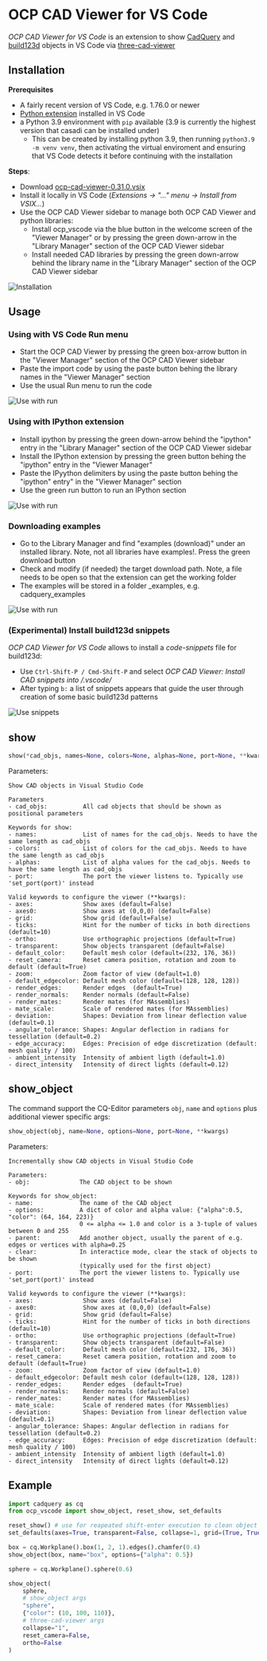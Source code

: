 # OCP CAD Viewer for VS Code

_OCP CAD Viewer for VS Code_ is an extension to show [CadQuery](https://github.com/cadquery/cadquery) and [build123d](https://github.com/gumyr/build123d) objects in VS Code via [three-cad-viewer](https://github.com/bernhard-42/three-cad-viewer)

## Installation

**Prerequisites**

-   A fairly recent version of VS Code, e.g. 1.76.0 or newer
-   [Python extension](https://marketplace.visualstudio.com/items?itemName=ms-python.python) installed in VS Code
-   a Python 3.9 environment with `pip` available (3.9 is currently the highest version that casadi can be installed under)
    - This can be created by installing python 3.9, then running `python3.9 -m venv venv`, then activating the virtual enviroment and ensuring that VS Code detects it before continuing with the installation

**Steps**:

-   Download [ocp-cad-viewer-0.31.0.vsix](https://github.com/bernhard-42/vscode-ocp-cad-viewer/releases/download/v0.31.0/ocp-cad-viewer-0.31.0.vsix)
-   Install it locally in VS Code (_Extensions -> "..." menu -> Install from VSIX..._)
-   Use the OCP CAD Viewer sidebar to manage both OCP CAD Viewer and python libraries:
    -   Install ocp_vscode via the blue button in the welcome screen of the "Viewer Manager" or by pressing the green down-arrow in the "Library Manager" section of the OCP CAD Viewer sidebar
    -   Install needed CAD libraries by pressing the green down-arrow behind the library name in the "Library Manager" section of the OCP CAD Viewer sidebar

![Installation](screenshots/ocp_vscode-install.gif)

## Usage

### Using with VS Code Run menu

-   Start the OCP CAD Viewer by pressing the green box-arrow button in the "Viewer Manager" section of the OCP CAD Viewer sidebar
-   Paste the import code by using the paste button behing the library names in the "Viewer Manager" section
-   Use the usual Run menu to run the code

![Use with run](screenshots/ocp_vscode-work.gif)

### Using with IPython extension

-   Install ipython by pressing the green down-arrow behind the "ipython" entry in the "Library Manager" section of the OCP CAD Viewer sidebar
-   Install the IPython extension by pressing the green button behing the "ipython" entry in the "Viewer Manager"
-   Paste the IPyython delimiters by using the paste button behing the "ipython" entry" in the "Viewer Manager" section
-   Use the green run button to run an IPython section

![Use with run](screenshots/ocp_vscode-ipython.gif)

### Downloading examples

-   Go to the Library Manager and find "examples (download)" under an installed library. Note, not all libraries have examples!. Press the green download button
-   Check and modify (if needed) the target download path. Note, a file needs to be open so that the extension can get the working folder
-   The examples will be stored in a folder <library>\_examples, e.g. cadquery_examples

![Use with run](screenshots/ocp_vscode-examples.gif)

### (Experimental) Install build123d snippets

_OCP CAD Viewer for VS Code_ allows to install a _code-snippets_ file for build123d:

-   Use `Ctrl-Shift-P / Cmd-Shift-P` and select _OCP CAD Viewer: Install CAD snippets into <project>/.vscode/_
-   After typing `b:` a list of snippets appears that guide the user through creation of some basic build123d patterns

![Use snippets](screenshots/ocp_vscode-snippets.gif)

## show

```python
show(*cad_objs, names=None, colors=None, alphas=None, port=None, **kwargs):
```

Parameters:

```text
Show CAD objects in Visual Studio Code

Parameters
- cad_objs:          All cad objects that should be shown as positional parameters

Keywords for show:
- names:             List of names for the cad_objs. Needs to have the same length as cad_objs
- colors:            List of colors for the cad_objs. Needs to have the same length as cad_objs
- alphas:            List of alpha values for the cad_objs. Needs to have the same length as cad_objs
- port:              The port the viewer listens to. Typically use 'set_port(port)' instead

Valid keywords to configure the viewer (**kwargs):
- axes:              Show axes (default=False)
- axes0:             Show axes at (0,0,0) (default=False)
- grid:              Show grid (default=False)
- ticks:             Hint for the number of ticks in both directions (default=10)
- ortho:             Use orthographic projections (default=True)
- transparent:       Show objects transparent (default=False)
- default_color:     Default mesh color (default=(232, 176, 36))
- reset_camera:      Reset camera position, rotation and zoom to default (default=True)
- zoom:              Zoom factor of view (default=1.0)
- default_edgecolor: Default mesh color (default=(128, 128, 128))
- render_edges:      Render edges  (default=True)
- render_normals:    Render normals (default=False)
- render_mates:      Render mates (for MAssemblies)
- mate_scale:        Scale of rendered mates (for MAssemblies)
- deviation:         Shapes: Deviation from linear deflection value (default=0.1)
- angular_tolerance: Shapes: Angular deflection in radians for tessellation (default=0.2)
- edge_accuracy:     Edges: Precision of edge discretization (default: mesh quality / 100)
- ambient_intensity  Intensity of ambient ligth (default=1.0)
- direct_intensity   Intensity of direct lights (default=0.12)
```

## show_object

The command support the CQ-Editor parameters `obj`, `name` and `options` plus additional viewer specific args:

```python
show_object(obj, name=None, options=None, port=None, **kwargs)
```

Parameters:

```text
Incrementally show CAD objects in Visual Studio Code

Parameters:
- obj:              The CAD object to be shown

Keywords for show_object:
- name:             The name of the CAD object
- options:          A dict of color and alpha value: {"alpha":0.5, "color": (64, 164, 223)}
                    0 <= alpha <= 1.0 and color is a 3-tuple of values between 0 and 255
- parent:           Add another object, usually the parent of e.g. edges or vertices with alpha=0.25
- clear:            In interactice mode, clear the stack of objects to be shown
                    (typically used for the first object)
- port:             The port the viewer listens to. Typically use 'set_port(port)' instead

Valid keywords to configure the viewer (**kwargs):
- axes:              Show axes (default=False)
- axes0:             Show axes at (0,0,0) (default=False)
- grid:              Show grid (default=False)
- ticks:             Hint for the number of ticks in both directions (default=10)
- ortho:             Use orthographic projections (default=True)
- transparent:       Show objects transparent (default=False)
- default_color:     Default mesh color (default=(232, 176, 36))
- reset_camera:      Reset camera position, rotation and zoom to default (default=True)
- zoom:              Zoom factor of view (default=1.0)
- default_edgecolor: Default mesh color (default=(128, 128, 128))
- render_edges:      Render edges  (default=True)
- render_normals:    Render normals (default=False)
- render_mates:      Render mates (for MAssemblies)
- mate_scale:        Scale of rendered mates (for MAssemblies)
- deviation:         Shapes: Deviation from linear deflection value (default=0.1)
- angular_tolerance: Shapes: Angular deflection in radians for tessellation (default=0.2)
- edge_accuracy:     Edges: Precision of edge discretization (default: mesh quality / 100)
- ambient_intensity  Intensity of ambient ligth (default=1.0)
- direct_intensity   Intensity of direct lights (default=0.12)
```

## Example

```python
import cadquery as cq
from ocp_vscode import show_object, reset_show, set_defaults

reset_show() # use for reapeated shift-enter execution to clean object buffer
set_defaults(axes=True, transparent=False, collapse=1, grid=(True, True, True))

box = cq.Workplane().box(1, 2, 1).edges().chamfer(0.4)
show_object(box, name="box", options={"alpha": 0.5})

sphere = cq.Workplane().sphere(0.6)

show_object(
    sphere,
    # show_object args
    "sphere",
    {"color": (10, 100, 110)},
    # three-cad-viewer args
    collapse="1",
    reset_camera=False,
    ortho=False
)
```
